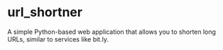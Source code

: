 # url_shortner
A simple Python-based web application that allows you to shorten long URLs, similar to services like bit.ly.
